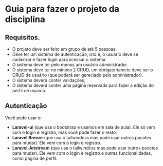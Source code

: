 # Guia para fazer o projeto da disciplina

## Requisitos.
- O projeto deve ser feito em grupo de até 5 pessoas.
- Deve ter um sistema de autenticação, isto é, o usuário deve se cadastrar e fazer login para acessar o sistema.
- O sistema deve ter pelo menos um usuário administrador.
- O sistema deve ter no mínimo 2 CRUD, um obrigatoriamete deve ser o CRUD de usuário (que poderá ser gereciado pelo administrador).
- O sistema deverá conter validações;
- O sistema deverá conter uma página reservada para fazer a edição do perfil de usuário.

## Autenticação
Você pode usar o:
- **Laravel-ui** (que usa o bootstrap e usamos em sala de aula). Ele só vem com o login e registro, mas você pode fazer o resto.
- **Laravel Breeze** (que usa o tailwindcss mas pode usar outros pacotes para mudar). Ele vem com o login e registro.
- **Laravel Jetstream** (que usa o tailwindcss mas pode usar outros pacotes para mudar). Ele vem com o login e registro e outras funcionalidades, como página de perfil.